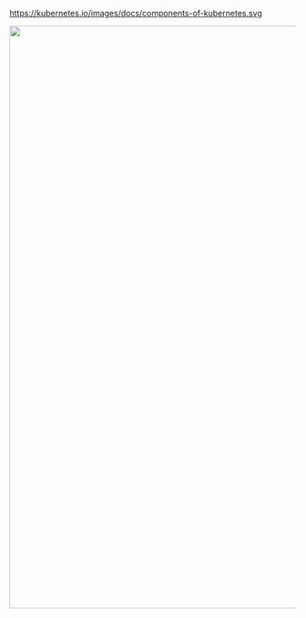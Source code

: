 https://kubernetes.io/images/docs/components-of-kubernetes.svg
<p align="center">
    <a href="https://github.com/ViktorUJ/cks"><img src="https://kubernetes.io/images/docs/components-of-kubernetes.svg" width="1280" height="1024" alt="SRE Learning Platform"/></a>
</p>
